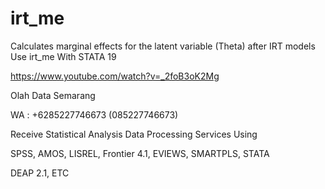 # irt_me
Calculates marginal effects for the latent variable (Theta) after IRT models Use irt_me With STATA 19

https://www.youtube.com/watch?v=_2foB3oK2Mg

Olah Data Semarang

WA : +6285227746673 (085227746673)

Receive Statistical Analysis Data Processing Services Using

SPSS, AMOS, LISREL, Frontier 4.1, EVIEWS, SMARTPLS, STATA

DEAP 2.1, ETC
